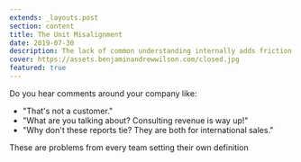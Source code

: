 ```yaml
---
extends: _layouts.post
section: content
title: The Unit Misalignment
date: 2019-07-30
description: The lack of common understanding internally adds friction to the whole business.
cover: https://assets.benjaminandrewwilson.com/closed.jpg
featured: true
---
```


Do you hear comments around your company like:

- "That's not a customer."
- "What are you talking about? Consulting revenue is way up!"
- "Why don't these reports tie? They are both for international sales."

These are problems from every team setting their own definition

<test></test>